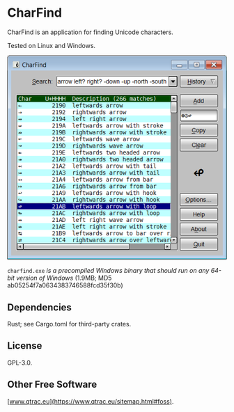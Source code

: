# CharFind

CharFind is an application for finding Unicode characters.

Tested on Linux and Windows.

![Screenshot](screenshot.png)

`charfind.exe` *is a precompiled Windows binary that should run on any
64-bit version of Windows* (1.9MB; MD5 ab05254f7a0634383746588fcd35f30b)

## Dependencies

Rust; see Cargo.toml for third-party crates.

## License

GPL-3.0.

## Other Free Software

[www.qtrac.eu](https://www.qtrac.eu/sitemap.html#foss).
